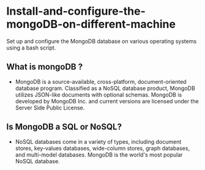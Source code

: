 # Install-and-configure-the-mongoDB-on-different-machine
Set up and configure the MongoDB database on various operating systems using a bash script.

## What is mongoDB ?
  - MongoDB is a source-available, cross-platform, document-oriented database program. Classified as a NoSQL database product, MongoDB utilizes JSON-like
documents with optional schemas. MongoDB is developed by MongoDB Inc. and current versions are licensed under the Server Side Public License.

## Is MongoDB a SQL or NoSQL?
  - NoSQL databases come in a variety of types, including document stores, key-values databases, wide-column stores, graph databases, and multi-model databases.
MongoDB is the world's most popular NoSQL database.
